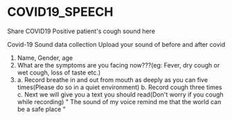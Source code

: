 # COVID19_SPEECH
Share COVID19 Positive patient's cough sound here

Covid-19 Sound data collection 
Upload your sound of before and after covid 
1. Name, Gender, age
2. What are the symptoms are you facing now???(eg: Fever, dry cough or wet cough, loss of taste etc.)
3.  a.  Record breathe in and out from mouth as deeply as you can five times(Please do so in a quiet environment)
    b.  Record cough three times
    c.  Next we will give you a text you should read(Don't worry if you cough while recording)
         " The sound of my voice remind me that the world can be a safe place "
